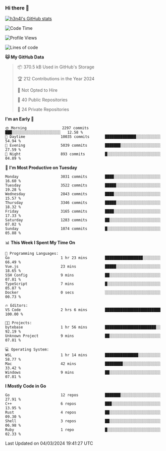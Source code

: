 ### Hi there 👋

[![h3n4l's GitHub stats](https://github-readme-stats.vercel.app/api?username=h3n4l&count_private=true&show_icons=true&theme=radical)](https://github.com/h3n4l/github-readme-stats)

<!--START_SECTION:waka-->
![Code Time](http://img.shields.io/badge/Code%20Time-1%2C841%20hrs%2011%20mins-blue)

![Profile Views](http://img.shields.io/badge/Profile%20Views-0-blue)

![Lines of code](https://img.shields.io/badge/From%20Hello%20World%20I%27ve%20Written-5.3%20million%20lines%20of%20code-blue)

**🐱 My GitHub Data** 

> 📦 370.5 kB Used in GitHub's Storage 
 > 
> 🏆 212 Contributions in the Year 2024
 > 
> 🚫 Not Opted to Hire
 > 
> 📜 40 Public Repositories 
 > 
> 🔑 24 Private Repositories 
 > 
**I'm an Early 🐤** 

```text
🌞 Morning                2297 commits        ███░░░░░░░░░░░░░░░░░░░░░░   12.58 % 
🌆 Daytime                10035 commits       ██████████████░░░░░░░░░░░   54.94 % 
🌃 Evening                5039 commits        ███████░░░░░░░░░░░░░░░░░░   27.59 % 
🌙 Night                  893 commits         █░░░░░░░░░░░░░░░░░░░░░░░░   04.89 % 
```
📅 **I'm Most Productive on Tuesday** 

```text
Monday                   3031 commits        ████░░░░░░░░░░░░░░░░░░░░░   16.60 % 
Tuesday                  3522 commits        █████░░░░░░░░░░░░░░░░░░░░   19.28 % 
Wednesday                2843 commits        ████░░░░░░░░░░░░░░░░░░░░░   15.57 % 
Thursday                 3346 commits        █████░░░░░░░░░░░░░░░░░░░░   18.32 % 
Friday                   3165 commits        ████░░░░░░░░░░░░░░░░░░░░░   17.33 % 
Saturday                 1283 commits        ██░░░░░░░░░░░░░░░░░░░░░░░   07.02 % 
Sunday                   1074 commits        █░░░░░░░░░░░░░░░░░░░░░░░░   05.88 % 
```


📊 **This Week I Spent My Time On** 

```text
💬 Programming Languages: 
Go                       1 hr 23 mins        █████████████████░░░░░░░░   66.49 % 
Vue.js                   23 mins             █████░░░░░░░░░░░░░░░░░░░░   18.65 % 
SSH Config               9 mins              ██░░░░░░░░░░░░░░░░░░░░░░░   07.81 % 
TypeScript               7 mins              █░░░░░░░░░░░░░░░░░░░░░░░░   05.87 % 
Docker                   0 secs              ░░░░░░░░░░░░░░░░░░░░░░░░░   00.73 % 

🔥 Editors: 
VS Code                  2 hrs 6 mins        █████████████████████████   100.00 % 

🐱‍💻 Projects: 
bytebase                 1 hr 56 mins        ███████████████████████░░   92.19 % 
Unknown Project          9 mins              ██░░░░░░░░░░░░░░░░░░░░░░░   07.81 % 

💻 Operating System: 
WSL                      1 hr 14 mins        ███████████████░░░░░░░░░░   58.77 % 
Mac                      42 mins             ████████░░░░░░░░░░░░░░░░░   33.42 % 
Windows                  9 mins              ██░░░░░░░░░░░░░░░░░░░░░░░   07.81 % 
```

**I Mostly Code in Go** 

```text
Go                       12 repos            ███████░░░░░░░░░░░░░░░░░░   27.91 % 
C++                      6 repos             ███░░░░░░░░░░░░░░░░░░░░░░   13.95 % 
Rust                     4 repos             ██░░░░░░░░░░░░░░░░░░░░░░░   09.30 % 
Shell                    3 repos             ██░░░░░░░░░░░░░░░░░░░░░░░   06.98 % 
Ruby                     1 repo              █░░░░░░░░░░░░░░░░░░░░░░░░   02.33 % 
```




 Last Updated on 04/03/2024 19:41:27 UTC
<!--END_SECTION:waka-->

